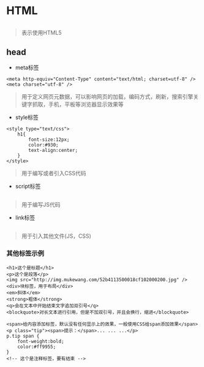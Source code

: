 # HTML
## <!DOCTYPE HTML>
> 表示使用HTML5

## head
- meta标签
``` http
<meta http-equiv="Content-Type" content="text/html; charset=utf-8" />
<meta charset="utf-8" />
```
> 用于定义网页元数据，可以影响网页的加载，编码方式，刷新，搜索引擎关键字抓取，手机，平板等浏览器显示效果等
- style标签
``` http
<style type="text/css">
	h1{
		font-size:12px;
		color:#930;
		text-align:center;
	}
</style>
```
> 用于编写或者引入CSS代码
- script标签
``` http

```
> 用于编写JS代码
- link标签
``` http

```
> 用于引入其他文件(JS，CSS)

### 其他标签示例
``` http
<h1>这个是标题</h1>
<p>这个是段落</p>
<img src="http://img.mukewang.com/52b4113500018cf102000200.jpg" />
<div>块标签，用于布局</div>
<em>斜体</em>
<strong>粗体</strong>
<q>会在文本中开始结束文字追加双引号</q>
<blockquote>对长文本进行引用，但是不加双引号，并且会换行，缩进</blockquote>
```
``` http
<span>给内容添加标签，默认没有任何显示上的效果，一般使用CSS给span添加效果</span>
<p class="tip"><span>提示：</span>... ... ...</p>
p.tip span {
	font-weight:bold;
	color:#ff9955;
}
<!-- 这个是注释标签，要有结束 -->
```